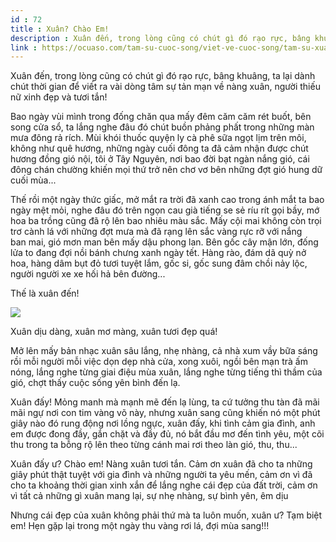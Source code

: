 ```yaml
---
id : 72
title : Xuân? Chào Em!
description : Xuân đến, trong lòng cũng có chút gì đó rạo rực, bâng khuâng, ta lại dành chút thời gian để viết ra vài dòng tâm sự tản mạn về nàng xuân, người thiếu nữ xinh đẹp và tươi tắn!
link : https://ocuaso.com/tam-su-cuoc-song/viet-ve-cuoc-song/tam-su-xuan-chao-em.html
---
```


Xuân đến, trong lòng cũng có chút gì đó rạo rực, bâng khuâng, ta lại dành
chút thời gian để viết ra vài dòng tâm sự tản mạn về nàng xuân, người thiếu
nữ xinh đẹp và tươi tắn!

Bao ngày vùi mình trong đống chăn qua mấy đêm căm căm rét buốt, bên song
cửa sổ, ta lắng nghe đâu đó chút buồn phảng phất trong những màn mưa đông
rả rích. Mùi khói thuốc quyện ly cà phê sữa ngọt lịm trên môi, không như
quê hương, những ngày cuối đông ta đã cảm nhận được chút hương đồng gió
nội, tôi ở Tây Nguyên, nơi bao đời bạt ngàn nắng gió, cái đông chán chường
khiến mọi thứ trở nên chơ vơ bên những đợt gió hung dữ cuối mùa...

Thế rồi một ngày thức giấc, mở mắt ra trời đã xanh cao trong ánh mắt ta
bao ngày mệt mỏi, nghe đâu đó trên ngọn cau già tiếng se sẻ ríu rít gọi
bầy, mớ hoa ba trồng cũng đã rộ lên bao nhiêu màu sắc. Mấy cội mai không
còn trọi trơ cành lá với những đợt mưa mà đã rạng lên sắc vàng rực rỡ với
nắng ban mai, gió mơn man bên mấy dậu phong lan. Bên gốc cây mận lớn, đống
lửa to đang đợi nồi bánh chưng xanh ngày tết. Hàng rào, đám dã quỳ nở hoa,
hàng dâm bụt đỏ tươi tuyệt lắm, gốc si, gốc sung đâm chồi nảy lộc, người
người xe xe hối hả bên đường...

Thế là xuân đến!

![](https://ocuaso.com/wp-content/uploads/2016/02/tam-su-xuan-chao-em.jpg)

Xuân dịu dàng, xuân mơ màng, xuân tươi đẹp quá!

Mở lên mấy bản nhạc xuân sâu lắng, nhẹ nhàng, cả nhà xum vầy bữa sáng rồi
mỗi người mỗi việc dọn dẹp nhà cửa, xong xuôi, ngồi bên mạn trà ấm nóng,
lắng nghe từng giai điệu mùa xuân, lắng nghe từng tiếng thì thầm của gió,
chợt thấy cuộc sống yên bình đến lạ.

Xuân đấy! Mỏng manh mà mạnh mẽ đến lạ lùng, ta cứ tưởng thu tàn đã mãi mãi
ngự nơi con tim vàng võ này, nhưng xuân sang cũng khiến nó một phút giây
nào đó rung động nơi lồng ngực, xuân đấy, khi tình cảm gia đình, anh em
được đong đầy, gắn chặt và đầy đủ, nó bắt đầu mơ đến tình yêu, một cõi thu
trong ta bỗng rộ lên theo từng cánh mai rơi theo làn gió, thu, thu...

Xuân đấy ư? Chào em! Nàng xuân tươi tắn. Cảm ơn xuân đã cho ta những giây
phút thật tuyệt với gia đình và những người ta yêu mến, cảm ơn vì đã cho
ta khoảng thời gian xinh xắn để lắng nghe cái đẹp của đất trời, cảm ơn vì
tất cả những gì xuân mang lại, sự nhẹ nhàng, sự bình yên, êm dịu

Nhưng cái đẹp của xuân không phải thứ mà ta luôn muốn, xuân ư? Tạm biệt
em! Hẹn gặp lại trong một ngày thu vàng rơi lá, đợi mùa sang!!!